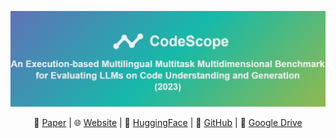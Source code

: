 <!--
# CodeScope: An Execution-based Multilingual Multitask Multidimensional Benchmark for Evaluating LLMs on Code Understanding and Generation
Weixiang Yan<sup>1∗</sup>, Haitian Liu<sup>2∗</sup>, Yunkun Wang<sup>3∗</sup>, Yunzhe Li<sup>4∗</sup>, Qian Chen<sup>5</sup>,
Wen Wang<sup>5</sup>, Tingyu Lin<sup>6</sup>, Weishan Zhao<sup>7</sup>, Li Zhu<sup>2</sup>, Shuiguang Deng<sup>3</sup>, Hari Sundaram<sup>4</sup>
<sup>1</sup>University of California, Santa Barbara<br>
<sup>2</sup>Xi’an Jiaotong University<br>
<sup>3</sup>Zhejiang University<br>
<sup>4</sup>University of Illinois at Urbana-Champaign<br>
<sup>5</sup>Speech Lab, Alibaba Group<br>
<sup>6</sup>TU Wien<br>
<sup>7</sup>University of Chinese Academy of Sciences<br>
<sup>∗</sup>Equal contribution<br>
-->

<p align="center">
<img src="assets/banner.png" alt="CodeScope">
</p>

<p align="center">
    📃 <a href="https://arxiv.org/pdf/2311.08588.pdf" target="_blank">Paper</a> | 
    🌐 <a href="https://haitianliu22.github.io/code-scope-benchmark/" target="_blank">Website</a> | 
    🤗 <a href="https://huggingface.co/datasets/WeixiangYan/CodeScope" target="_blank">HuggingFace</a> | 
    💫 <a href="https://github.com/WeixiangYAN/CodeScope" target="_blank">GitHub</a> | 
    💭 <a href="https://drive.google.com/file/d/1TdwR_RKjgtHhAdDO2Gn2q-fZcBcmmy-j/view" target="_blank">Google Drive</a>
</p>